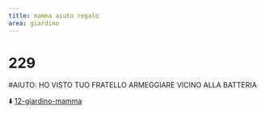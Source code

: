 ```yaml
---
title: mamma aiuto regalo
area: giardino
---
```

# 229
#AIUTO: 
HO VISTO TUO FRATELLO ARMEGGIARE VICINO ALLA BATTERIA

⬇️ [12-giardino-mamma](12-giardino-mamma.md) 
